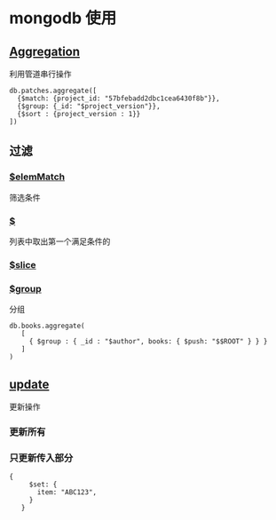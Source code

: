# mongodb 使用

## [Aggregation](https://docs.mongodb.com/manual/aggregation/)

利用管道串行操作

```
db.patches.aggregate([
  {$match: {project_id: "57bfebadd2dbc1cea6430f8b"}},
  {$group: {_id: "$project_version"}},
  {$sort : {project_version : 1}}
])
```

## 过滤

### [$elemMatch](https://docs.mongodb.com/manual/reference/operator/projection/elemMatch/)

筛选条件

### [$](https://docs.mongodb.com/manual/reference/operator/projection/positional/)

列表中取出第一个满足条件的

### [$slice](https://docs.mongodb.com/manual/reference/operator/projection/slice/)

### [$group](https://docs.mongodb.com/manual/reference/operator/aggregation/group/)

分组

```
db.books.aggregate(
   [
     { $group : { _id : "$author", books: { $push: "$$ROOT" } } }
   ]
)
```

## [update](https://docs.mongodb.com/manual/reference/method/db.collection.update/)

更新操作

### 更新所有

### 只更新传入部分

```
{
     $set: {
       item: "ABC123",
     }
   }
```

